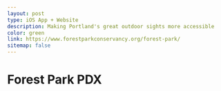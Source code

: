```yaml
---
layout: post
type: iOS App + Website
description: Making Portland's great outdoor sights more accessible
color: green
link: https://www.forestparkconservancy.org/forest-park/
sitemap: false
---
```


# Forest Park PDX
